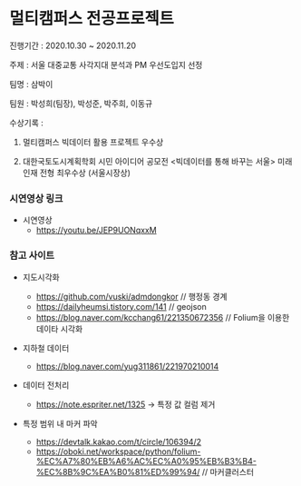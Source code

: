 # 멀티캠퍼스 전공프로젝트

진행기간 : 2020.10.30 ~ 2020.11.20

주제 : 서울 대중교통 사각지대 분석과 PM 우선도입지 선정

팀명 : 삼박이

팀원 : 박성희(팀장), 박성준, 박주희, 이동규

수상기록 : 

1) 멀티캠퍼스 빅데이터 활용 프로젝트 우수상

2) 대한국토도시계획학회 시민 아이디어 공모전 <빅데이터를 통해 바꾸는 서울> 미래인재 전형 최우수상 (서울시장상)



### 시연영상 링크

- 시연영상
  - https://youtu.be/JEP9UONqxxM 



### 참고 사이트

- 지도시각화
  - https://github.com/vuski/admdongkor // 행정동 경계
  - https://dailyheumsi.tistory.com/141 // geojson
  - https://blog.naver.com/kcchang61/221350672356 // Folium을 이용한 데이타 시각화

- 지하철 데이터
  - https://blog.naver.com/yug311861/221970210014

- 데이터 전처리
  - https://note.espriter.net/1325 -> 특정 값 컬럼 제거

- 특정 범위 내 마커 파악
  - https://devtalk.kakao.com/t/circle/106394/2
  - https://oboki.net/workspace/python/folium-%EC%A7%80%EB%A6%AC%EC%A0%95%EB%B3%B4-%EC%8B%9C%EA%B0%81%ED%99%94/ // 마커클러스터